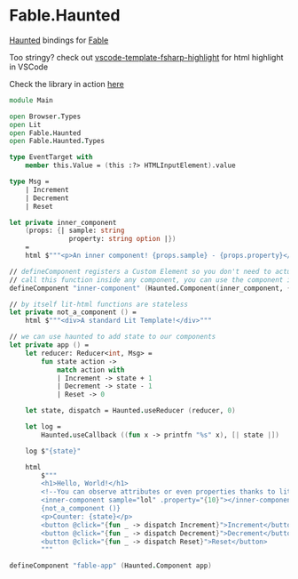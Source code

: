 # Fable.Haunted

[haunted]: https://hauntedhooks.netlify.app/
[fable]: https://fable.io/

[Haunted] bindings for [Fable]

Too stringy? check out [vscode-template-fsharp-highlight](https://marketplace.visualstudio.com/items?itemName=alfonsogarciacaro.vscode-template-fsharp-highlight)
for html highlight in VSCode

Check the library in action [here](https://github.com/AngelMunoz/fable-lit-sample)

```fsharp
module Main

open Browser.Types
open Lit
open Fable.Haunted
open Fable.Haunted.Types

type EventTarget with
    member this.Value = (this :?> HTMLInputElement).value

type Msg =
    | Increment
    | Decrement
    | Reset

let private inner_component
    (props: {| sample: string
               property: string option |})
    =
    html $"""<p>An inner component! {props.sample} - {props.property}</p>"""

// defineComponent registers a Custom Element so you don't need to actually
// call this function inside any component, you can use the component itself
defineComponent "inner-component" (Haunted.Component(inner_component, {| observedAttributes = [| "sample" |] |}))

// by itself lit-html functions are stateless
let private not_a_component () =
    html $"""<div>A standard Lit Template!</div>"""

// we can use haunted to add state to our components
let private app () =
    let reducer: Reducer<int, Msg> =
        fun state action ->
            match action with
            | Increment -> state + 1
            | Decrement -> state - 1
            | Reset -> 0

    let state, dispatch = Haunted.useReducer (reducer, 0)

    let log =
        Haunted.useCallback ((fun x -> printfn "%s" x), [| state |])

    log $"{state}"

    html
        $"""
        <h1>Hello, World!</h1>
        <!--You can observe attributes or even properties thanks to lit's templating engine -->
        <inner-component sample="lol" .property="{10}"></inner-component>
        {not_a_component ()}
        <p>Counter: {state}</p>
        <button @click="{fun _ -> dispatch Increment}">Increment</button>
        <button @click="{fun _ -> dispatch Decrement}">Decrement</button>
        <button @click="{fun _ -> dispatch Reset}">Reset</button>
        """

defineComponent "fable-app" (Haunted.Component app)
```
